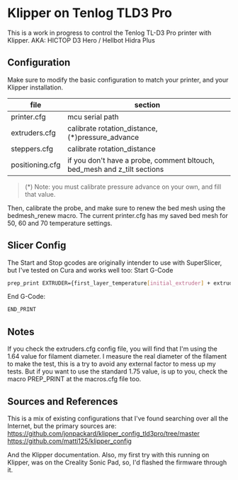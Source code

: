 # Klipper on Tenlog TLD3 Pro
This is a work in progress to control the Tenlog TL-D3 Pro printer with Klipper.
AKA: HICTOP D3 Hero / Hellbot Hidra Plus

## Configuration
Make sure to modify the basic configuration to match your printer, and your Klipper installation.

| file | section |
| ------ | ------ |
| printer.cfg | mcu serial path |
|extruders.cfg| calibrate rotation_distance, (*)pressure_advance
|steppers.cfg|calibrate rotation_distance|
|positioning.cfg|if you don't have a probe, comment bltouch, bed_mesh and z_tilt sections|
> (*) Note: you must calibrate pressure advance on your own, and fill that value.

Then, calibrate the probe, and make sure to renew the bed mesh using the bedmesh_renew macro.
The current printer.cfg has my saved bed mesh for 50, 60 and 70 temperature settings. 

## Slicer Config
The Start and Stop gcodes are originally intender to use with SuperSlicer, but I've tested on Cura and works well too:
Start G-Code
```sh
prep_print EXTRUDER={first_layer_temperature[initial_extruder] + extruder_temperature_offset[initial_extruder]} BED={first_layer_bed_temperature} CHAMBER={chamber_temperature} FILAMENT={filament_type} COUNT={total_layer_count} TOOLS={total_toolchanges} NUM=1;Load print settings
```

End G-Code:
```sh
END_PRINT
```

## Notes
If you check the extruders.cfg config file, you will find that I'm using the 1.64 value for filament diameter. I measure the real diameter of the filament to make the test, this is a try to avoid any external factor to mess up my tests. But if you want to use the standard 1.75 value, is up to you, check the macro PREP_PRINT at the macros.cfg file too.

## Sources and References
This is a mix of existing configurations that I've found searching over all the Internet, but the primary sources are:
https://github.com/jonpackard/klipper_config_tld3pro/tree/master
https://github.com/matti125/klipper_config

And the Klipper documentation.
Also, my first try with this running on Klipper, was on the Creality Sonic Pad, so, I'd flashed the firmware through it.



